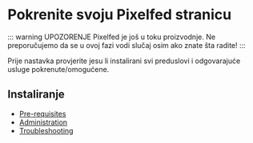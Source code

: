 # Pokrenite svoju Pixelfed stranicu

::: warning UPOZORENJE
Pixelfed je još u toku proizvodnje. Ne preporučujemo da se u ovoj fazi vodi slučaj osim ako znate šta radite!
:::

Prije nastavka provjerite jesu li instalirani svi preduslovi i odgovarajuće usluge pokrenute/omogućene.

## Instaliranje

- [Pre-requisites](prerequisites.md)
- [Administration](administration.md)
- [Troubleshooting](troubleshooting.md)
